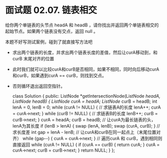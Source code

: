 # 面试题 02.07. 链表相交
给你两个单链表的头节点 headA 和 headB ，请你找出并返回两个单链表相交的起始节点。如果两个链表没有交点，返回 null 。

本题不好写测试案例，碰到了就直接写方法吧

* 求出两个链表的长度，并求出两个链表长度的差值，然后让curA移动到，和curB 末尾对齐的位置
* 此时我们就可以比较curA和curB是否相同，如果不相同，同时向后移动curA和curB，如果遇到curA == curB，则找到交点。
* 否则循环退出返回空指针。

    class Solution {
    public:
        ListNode *getIntersectionNode(ListNode *headA, ListNode *headB) {
            ListNode* curA = headA;
            ListNode* curB = headB;
            int lenA = 0, lenB = 0;
            while (curA != NULL) { // 求链表A的长度
                lenA++;
                curA = curA->next;
            }
            while (curB != NULL) { // 求链表B的长度
                lenB++;
                curB = curB->next;
            }
            curA = headA;
            curB = headB;
            // 让curA为最长链表的头，lenA为其长度
            if (lenB > lenA) {
                swap (lenA, lenB);
                swap (curA, curB);
            }
            // 求长度差
            int gap = lenA - lenB;
            // 让curA和curB在同一起点上（末尾位置对齐）
            while (gap--) {
                curA = curA->next;
            }
            // 遍历curA 和 curB，遇到相同则直接返回
            while (curA != NULL) {
                if (curA == curB) {
                    return curA;
                }
                curA = curA->next;
                curB = curB->next;
            }
            return NULL;
        }
    };
